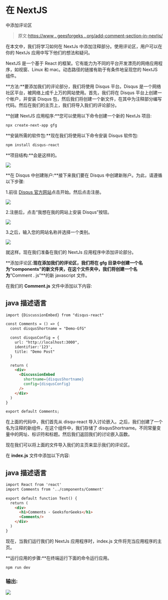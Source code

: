 # 在 NextJS

中添加评论区

> 原文:[https://www . geesforgeks . org/add-comment-section-in-nextjs/](https://www.geeksforgeeks.org/add-comment-section-in-nextjs/)

在本文中，我们将学习如何在 NextJs 中添加注释部分。使用评论区，用户可以在你的 NextJs 应用中写下他们的想法和疑问。

NextJS 是一个基于 React 的框架。它有能力为不同的平台开发漂亮的网络应用程序，如视窗、Linux 和 mac。动态路径的链接有助于有条件地呈现您的 NextJS 组件。

**方法:**要添加我们的评论部分，我们将使用 Disqus 平台。Disqus 是一个网络社区平台，被网络上成千上万的网站使用。首先，我们将在 Disqus 平台上创建一个帐户，并安装 Disqus 包，然后我们将创建一个新文件，在其中为注释部分编写代码。然后在我们的主页上，我们将导入我们的评论部分。

**创建 NextJS 应用程序:**您可以使用以下命令创建一个新的 NextJs 项目:

```html
npx create-next-app gfg
```

**安装所需的软件包:**现在我们将使用以下命令安装 Disqus 软件包:

```html
npm install disqus-react
```

**项目结构:**会是这样的。

![](img/5fb51ccebb078290a762cc45f97079de.png)

**在 Disqus 中创建账户:**接下来我们要在 Disqus 中创建新账户。为此，请遵循以下步骤:

1.前往 [Disqus 官方网站](https://disqus.com/)点击开始。然后点击注册。

![](img/3ea8ac4a4ef68ef7db900d96a443940f.png)

2.注册后，点击“我想在我的网站上安装 Disqus”按钮。

![](img/72155639df486404475735aba542006e.png)

3.之后，输入您的网站名称并选择一个类别。

![](img/613a89388f8ccf0a008eb3fc5a638d89.png)

就这样。现在我们准备在我们的 NextJs 应用程序中添加评论部分。

**添加评论区:**现在添加我们的评论区，我们将在 gfg 目录中创建一个名为“components”的新文件夹，在这个文件夹中，我们将创建一个名为**“Comment . js”**的新 javascript 文件。

在我们的 **Comment.js** 文件中添加以下内容:

## java 描述语言

```html
import {DiscussionEmbed} from "disqus-react"

const Comments = () => {
  const disqusShortname = "Demo-GfG"

  const disqusConfig = {
    url: "http://localhost:3000",
    identifier:'123', 
    title: "Demo Post" 
  }

  return (
    <div>
      <DiscussionEmbed
        shortname={disqusShortname}
        config={disqusConfig}
      />
    </div>
  )
}

export default Comments;
```

在上面的代码中，我们首先从 disqu-react 导入讨论嵌入。之后，我们创建了一个名为注释的新组件，在这个组件中，我们存储了 disqusShortname。不同常量变量中的网址、标识符和标题。然后我们返回我们的讨论嵌入函数。

现在我们可以将上面的文件导入我们的主页来显示我们的评论区。

在 **index.js** 文件中添加以下内容:

## java 描述语言

```html
import React from 'react'
import Comments from '../components/Comment'

export default function Text() {
  return (
    <div>
      <h1>Comments - GeeksforGeeks</h1>
      <Comments/>
    </div>
  )
}
```

现在，当我们运行我们的 NextJs 应用程序时，index.js 文件将充当应用程序的主页。

**运行应用的步骤:**在终端运行下面的命令运行应用。

```html
npm run dev
```

### 输出:

![](img/e59d2c279a57a0da4cadc6f7022b4578.png)